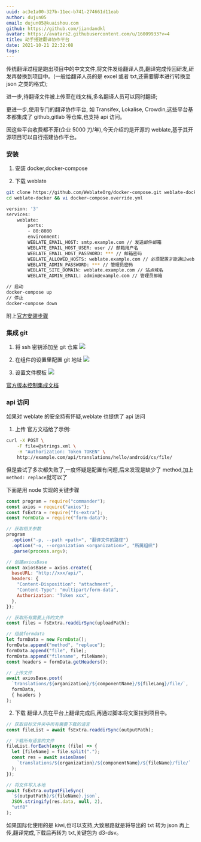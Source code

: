 ```yaml
---
uuid: ac3e1a00-327b-11ec-b741-274661d11eab
author: dujun05
email: dujun05@kuaishou.com
github: https://github.com/jiandandkl
avatar: https://avatars2.githubusercontent.com/u/16009933?v=4
title: 动手搭建翻译协作平台
date: 2021-10-21 22:32:08
tags:
---
```


传统翻译过程是跑出项目中的中文文件,将文件发给翻译人员,翻译完成传回研发,研发再替换到项目中。(一般给翻译人员的是 excel 或者 txt,还需要脚本进行转换至 json 之类的格式);

进一步,待翻译文件被上传至在线文档,多名翻译人员可以同时翻译;

更进一步,使用专门的翻译协作平台, 如 Transifex, Lokalise, Crowdin,这些平台基本都集成了 github,gitlab 等仓库,也支持 api 访问。

因这些平台收费都不菲(企业 5000 刀/年),今天介绍的是开源的 weblate,基于其开源项目可以自行搭建协作平台。

### 安装

1. 安装 docker,docker-compose

2. 下载 weblate

```bash
git clone https://github.com/WeblateOrg/docker-compose.git weblate-docker
cd weblate-docker && vi docker-compose.override.yml
```

```bash
version: '3'
services:
    weblate:
        ports:
        - 80:8080
        environment:
        WEBLATE_EMAIL_HOST: smtp.example.com // 发送邮件邮箱
        WEBLATE_EMAIL_HOST_USER: user // 邮箱用户名
        WEBLATE_EMAIL_HOST_PASSWORD: *** // 邮箱密码
        WEBLATE_ALLOWED_HOSTS: weblate.example.com // 必须配置才能通过weblate.example.com访问
        WEBLATE_ADMIN_PASSWORD: *** // 管理员密码
        WEBLATE_SITE_DOMAIN: weblate.example.com // 站点域名
        WEBLATE_ADMIN_EMAIL: admin@example.com // 管理员邮箱
```

```bash
// 启动
docker-compose up
// 停止
docker-compose down
```

附上[官方安装步骤](https://docs.weblate.org/zh_CN/latest/admin/install/docker.html)

### 集成 git

1. 将 ssh 密钥添加至 git 仓库
   ![](/img/dujun/weblate-ssh.png.png)

2. 在组件的设置里配置 git 地址
   ![](/img/dujun/weblate-git.png)

3. 设置文件模板
   ![](/img/dujun/weblate-file.png)

[官方版本控制集成文档](https://docs.weblate.org/zh_CN/latest/vcs.html)

### api 访问

如果对 weblate 的安全持有怀疑,weblate 也提供了 api 访问

1. 上传
   官方文档给了示例:

```bash
curl -X POST \
    -F file=@strings.xml \
    -H "Authorization: Token TOKEN" \
    http://example.com/api/translations/hello/android/cs/file/
```

但是尝试了多次都失败了,一度怀疑是配置有问题,后来发现是缺少了 method,加上`method: replace`就可以了

下面是用 node 实现的关键步骤

```javascript
const program = require("commander");
const axios = require("axios");
const fsExtra = require("fs-extra");
const FormData = require("form-data");

// 获取相关参数
program
  .option("-p, --path <path>", "翻译文件的路径")
  .option("-o, --organization <organization>", "所属组织")
  .parse(process.argv);

// 创建axiosBase
const axiosBase = axios.create({
  baseURL: "http://xxx/api/",
  headers: {
    "Content-Disposition": "attachment",
    "Content-Type": "multipart/form-data",
    Authorization: "Token xxx",
  },
});

// 获取所有需要上传的文件
const files = fsExtra.readdirSync(uploadPath);

// 组装formdata
let formData = new FormData();
formData.append("method", "replace");
formData.append("file", file);
formData.append("filename", fileName);
const headers = formData.getHeaders();

// 上传文件
await axiosBase.post(
  `translations/${organization}/${componentName}/${fileLang}/file/`,
  formData,
  { headers }
);
```

2. 下载
   翻译人员在平台上翻译完成后,再通过脚本将文案拉到项目中。

```javascript
// 获取目标文件夹中所有需要下载的语言
const fileList = await fsExtra.readdirSync(outputPath);

// 下载所有语言的文件
fileList.forEach(async (file) => {
  let [fileName] = file.split(".");
  const res = await axiosBase(
    `translations/${organization}/${componentName}/${fileName}/file/`
  );
});

// 将文件写入本地
await fsExtra.outputFileSync(
  `${outputPath}/${fileName}.json`,
  JSON.stringify(res.data, null, 2),
  "utf8"
);
```

如果国际化使用的是 kiwi,也可以支持,大致思路就是将导出的 txt 转为 json 再上传,翻译完成,下载后再转为 txt,关键包为 d3-dsv。

